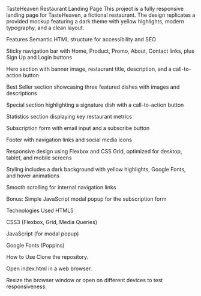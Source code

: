 TasteHeaven Restaurant Landing Page
This project is a fully responsive landing page for TasteHeaven, a fictional restaurant. The design replicates a provided mockup featuring a dark theme with yellow highlights, modern typography, and a clean layout.

Features
Semantic HTML structure for accessibility and SEO

Sticky navigation bar with Home, Product, Promo, About, Contact links, plus Sign Up and Login buttons

Hero section with banner image, restaurant title, description, and a call-to-action button

Best Seller section showcasing three featured dishes with images and descriptions

Special section highlighting a signature dish with a call-to-action button

Statistics section displaying key restaurant metrics

Subscription form with email input and a subscribe button

Footer with navigation links and social media icons

Responsive design using Flexbox and CSS Grid, optimized for desktop, tablet, and mobile screens

Styling includes a dark background with yellow highlights, Google Fonts, and hover animations

Smooth scrolling for internal navigation links

Bonus: Simple JavaScript modal popup for the subscription form

Technologies Used
HTML5

CSS3 (Flexbox, Grid, Media Queries)

JavaScript (for modal popup)

Google Fonts (Poppins)

How to Use
Clone the repository.

Open index.html in a web browser.

Resize the browser window or open on different devices to test responsiveness.
